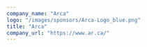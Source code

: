 ```yaml
---
company_name: "Arca"
logo: "/images/sponsors/Arca-Logo_blue.png"
title: "Arca"
company_url: "https://www.ar.ca/"
---
```

